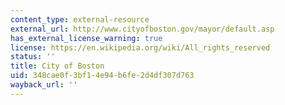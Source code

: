 ```yaml
---
content_type: external-resource
external_url: http://www.cityofboston.gov/mayor/default.asp
has_external_license_warning: true
license: https://en.wikipedia.org/wiki/All_rights_reserved
status: ''
title: City of Boston
uid: 348cae0f-3bf1-4e94-b6fe-2d4df307d763
wayback_url: ''
---
```

